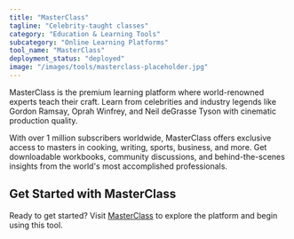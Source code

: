 ```yaml
---
title: "MasterClass"
tagline: "Celebrity-taught classes"
category: "Education & Learning Tools"
subcategory: "Online Learning Platforms"
tool_name: "MasterClass"
deployment_status: "deployed"
image: "/images/tools/masterclass-placeholder.jpg"
---
```

MasterClass is the premium learning platform where world-renowned experts teach their craft. Learn from celebrities and industry legends like Gordon Ramsay, Oprah Winfrey, and Neil deGrasse Tyson with cinematic production quality.

With over 1 million subscribers worldwide, MasterClass offers exclusive access to masters in cooking, writing, sports, business, and more. Get downloadable workbooks, community discussions, and behind-the-scenes insights from the world's most accomplished professionals.
## Get Started with MasterClass

Ready to get started? Visit [MasterClass](https://masterclass.com) to explore the platform and begin using this tool.
